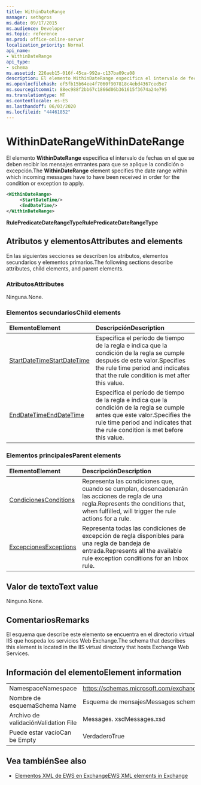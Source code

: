 ```yaml
---
title: WithinDateRange
manager: sethgros
ms.date: 09/17/2015
ms.audience: Developer
ms.topic: reference
ms.prod: office-online-server
localization_priority: Normal
api_name:
- WithinDateRange
api_type:
- schema
ms.assetid: 226aeb15-016f-45ca-992a-c137ba09ca08
description: El elemento WithinDateRange especifica el intervalo de fechas en el que se deben recibir los mensajes entrantes para que se aplique la condición o excepción.
ms.openlocfilehash: ef5fb15b64ee4f7060f907818c4ebd4367ced5e7
ms.sourcegitcommit: 88ec988f2bb67c1866d06b361615f3674a24e795
ms.translationtype: MT
ms.contentlocale: es-ES
ms.lasthandoff: 06/03/2020
ms.locfileid: "44461852"
---
```

# <a name="withindaterange"></a><span data-ttu-id="b11db-103">WithinDateRange</span><span class="sxs-lookup"><span data-stu-id="b11db-103">WithinDateRange</span></span>

<span data-ttu-id="b11db-104">El elemento **WithinDateRange** especifica el intervalo de fechas en el que se deben recibir los mensajes entrantes para que se aplique la condición o excepción.</span><span class="sxs-lookup"><span data-stu-id="b11db-104">The **WithinDateRange** element specifies the date range within which incoming messages have to have been received in order for the condition or exception to apply.</span></span> 
  
```XML
<WithinDateRange>
     <StartDateTime/>
     <EndDateTime/>
</WithinDateRange>
```

 <span data-ttu-id="b11db-105">**RulePredicateDateRangeType**</span><span class="sxs-lookup"><span data-stu-id="b11db-105">**RulePredicateDateRangeType**</span></span>
## <a name="attributes-and-elements"></a><span data-ttu-id="b11db-106">Atributos y elementos</span><span class="sxs-lookup"><span data-stu-id="b11db-106">Attributes and elements</span></span>

<span data-ttu-id="b11db-107">En las siguientes secciones se describen los atributos, elementos secundarios y elementos primarios.</span><span class="sxs-lookup"><span data-stu-id="b11db-107">The following sections describe attributes, child elements, and parent elements.</span></span>
  
### <a name="attributes"></a><span data-ttu-id="b11db-108">Atributos</span><span class="sxs-lookup"><span data-stu-id="b11db-108">Attributes</span></span>

<span data-ttu-id="b11db-109">Ninguna.</span><span class="sxs-lookup"><span data-stu-id="b11db-109">None.</span></span>
  
### <a name="child-elements"></a><span data-ttu-id="b11db-110">Elementos secundarios</span><span class="sxs-lookup"><span data-stu-id="b11db-110">Child elements</span></span>

|<span data-ttu-id="b11db-111">**Elemento**</span><span class="sxs-lookup"><span data-stu-id="b11db-111">**Element**</span></span>|<span data-ttu-id="b11db-112">**Descripción**</span><span class="sxs-lookup"><span data-stu-id="b11db-112">**Description**</span></span>|
|:-----|:-----|
|[<span data-ttu-id="b11db-113">StartDateTime</span><span class="sxs-lookup"><span data-stu-id="b11db-113">StartDateTime</span></span>](startdatetime.md) <br/> |<span data-ttu-id="b11db-114">Especifica el período de tiempo de la regla e indica que la condición de la regla se cumple después de este valor.</span><span class="sxs-lookup"><span data-stu-id="b11db-114">Specifies the rule time period and indicates that the rule condition is met after this value.</span></span>  <br/> |
|[<span data-ttu-id="b11db-115">EndDateTime</span><span class="sxs-lookup"><span data-stu-id="b11db-115">EndDateTime</span></span>](enddatetime.md) <br/> |<span data-ttu-id="b11db-116">Especifica el período de tiempo de la regla e indica que la condición de la regla se cumple antes que este valor.</span><span class="sxs-lookup"><span data-stu-id="b11db-116">Specifies the rule time period and indicates that the rule condition is met before this value.</span></span>  <br/> |
   
### <a name="parent-elements"></a><span data-ttu-id="b11db-117">Elementos principales</span><span class="sxs-lookup"><span data-stu-id="b11db-117">Parent elements</span></span>

|<span data-ttu-id="b11db-118">**Elemento**</span><span class="sxs-lookup"><span data-stu-id="b11db-118">**Element**</span></span>|<span data-ttu-id="b11db-119">**Descripción**</span><span class="sxs-lookup"><span data-stu-id="b11db-119">**Description**</span></span>|
|:-----|:-----|
|[<span data-ttu-id="b11db-120">Condiciones</span><span class="sxs-lookup"><span data-stu-id="b11db-120">Conditions</span></span>](conditions.md) <br/> |<span data-ttu-id="b11db-121">Representa las condiciones que, cuando se cumplan, desencadenarán las acciones de regla de una regla.</span><span class="sxs-lookup"><span data-stu-id="b11db-121">Represents the conditions that, when fulfilled, will trigger the rule actions for a rule.</span></span>  <br/> |
|[<span data-ttu-id="b11db-122">Excepciones</span><span class="sxs-lookup"><span data-stu-id="b11db-122">Exceptions</span></span>](exceptions.md) <br/> |<span data-ttu-id="b11db-123">Representa todas las condiciones de excepción de regla disponibles para una regla de bandeja de entrada.</span><span class="sxs-lookup"><span data-stu-id="b11db-123">Represents all the available rule exception conditions for an Inbox rule.</span></span>  <br/> |
   
## <a name="text-value"></a><span data-ttu-id="b11db-124">Valor de texto</span><span class="sxs-lookup"><span data-stu-id="b11db-124">Text value</span></span>

<span data-ttu-id="b11db-125">Ninguno.</span><span class="sxs-lookup"><span data-stu-id="b11db-125">None.</span></span>
  
## <a name="remarks"></a><span data-ttu-id="b11db-126">Comentarios</span><span class="sxs-lookup"><span data-stu-id="b11db-126">Remarks</span></span>

<span data-ttu-id="b11db-127">El esquema que describe este elemento se encuentra en el directorio virtual IIS que hospeda los servicios Web Exchange.</span><span class="sxs-lookup"><span data-stu-id="b11db-127">The schema that describes this element is located in the IIS virtual directory that hosts Exchange Web Services.</span></span>
  
## <a name="element-information"></a><span data-ttu-id="b11db-128">Información del elemento</span><span class="sxs-lookup"><span data-stu-id="b11db-128">Element information</span></span>

|||
|:-----|:-----|
|<span data-ttu-id="b11db-129">Namespace</span><span class="sxs-lookup"><span data-stu-id="b11db-129">Namespace</span></span>  <br/> |https://schemas.microsoft.com/exchange/services/2006/messages  <br/> |
|<span data-ttu-id="b11db-130">Nombre de esquema</span><span class="sxs-lookup"><span data-stu-id="b11db-130">Schema Name</span></span>  <br/> |<span data-ttu-id="b11db-131">Esquema de mensajes</span><span class="sxs-lookup"><span data-stu-id="b11db-131">Messages schema</span></span>  <br/> |
|<span data-ttu-id="b11db-132">Archivo de validación</span><span class="sxs-lookup"><span data-stu-id="b11db-132">Validation File</span></span>  <br/> |<span data-ttu-id="b11db-133">Messages. xsd</span><span class="sxs-lookup"><span data-stu-id="b11db-133">Messages.xsd</span></span>  <br/> |
|<span data-ttu-id="b11db-134">Puede estar vacío</span><span class="sxs-lookup"><span data-stu-id="b11db-134">Can be Empty</span></span>  <br/> |<span data-ttu-id="b11db-135">Verdadero</span><span class="sxs-lookup"><span data-stu-id="b11db-135">True</span></span>  <br/> |
   
## <a name="see-also"></a><span data-ttu-id="b11db-136">Vea también</span><span class="sxs-lookup"><span data-stu-id="b11db-136">See also</span></span>



- [<span data-ttu-id="b11db-137">Elementos XML de EWS en Exchange</span><span class="sxs-lookup"><span data-stu-id="b11db-137">EWS XML elements in Exchange</span></span>](ews-xml-elements-in-exchange.md)

